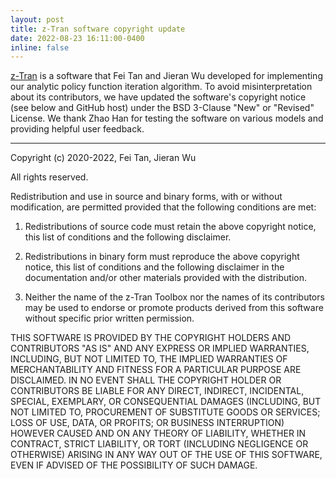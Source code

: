 ```yaml
---
layout: post
title: z-Tran software copyright update
date: 2022-08-23 16:11:00-0400
inline: false
---
```


[z-Tran](https://github.com/econdojo/ztran) is a software that Fei Tan and Jieran Wu developed for implementing our analytic policy function iteration algorithm. To avoid misinterpretation about its contributors, we have updated the software's copyright notice (see below and GitHub host) under the BSD 3-Clause "New" or "Revised" License. We thank Zhao Han for testing the software on various models and providing helpful user feedback.

***

Copyright (c) 2020-2022, Fei Tan, Jieran Wu

All rights reserved.

Redistribution and use in source and binary forms, with or without modification,
are permitted provided that the following conditions are met:

1. Redistributions of source code must retain the above copyright notice, this list of conditions and the following disclaimer.

2. Redistributions in binary form must reproduce the above copyright notice, this list of conditions and the following disclaimer in the documentation and/or other materials provided with the distribution.

3. Neither the name of the z-Tran Toolbox nor the names of its contributors may be used to endorse or promote products derived from this software without specific prior written permission.

THIS SOFTWARE IS PROVIDED BY THE COPYRIGHT HOLDERS AND CONTRIBUTORS "AS IS" AND
ANY EXPRESS OR IMPLIED WARRANTIES, INCLUDING, BUT NOT LIMITED TO, THE IMPLIED
WARRANTIES OF MERCHANTABILITY AND FITNESS FOR A PARTICULAR PURPOSE ARE DISCLAIMED.
IN NO EVENT SHALL THE COPYRIGHT HOLDER OR CONTRIBUTORS BE LIABLE FOR ANY DIRECT,
INDIRECT, INCIDENTAL, SPECIAL, EXEMPLARY, OR CONSEQUENTIAL DAMAGES (INCLUDING, BUT
NOT LIMITED TO, PROCUREMENT OF SUBSTITUTE GOODS OR SERVICES; LOSS OF USE, DATA, OR
PROFITS; OR BUSINESS INTERRUPTION) HOWEVER CAUSED AND ON ANY THEORY OF LIABILITY,
WHETHER IN CONTRACT, STRICT LIABILITY, OR TORT (INCLUDING NEGLIGENCE OR OTHERWISE)
ARISING IN ANY WAY OUT OF THE USE OF THIS SOFTWARE, EVEN IF ADVISED OF THE
POSSIBILITY OF SUCH DAMAGE.